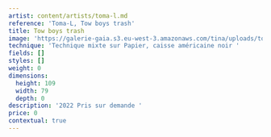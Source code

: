 ```yaml
---
artist: content/artists/toma-l.md
reference: 'Toma-L, Tow boys trash'
title: Tow boys trash
image: 'https://galerie-gaia.s3.eu-west-3.amazonaws.com/tina/uploads/toma-l/2022061801-TOWBOYSTRASH-105x75cm - copie.jpg'
technique: 'Technique mixte sur Papier, caisse américaine noir '
fields: []
styles: []
weight: 0
dimensions:
  height: 109
  width: 79
  depth: 0
description: '2022 Pris sur demande '
price: 0
contextual: true
---
```


